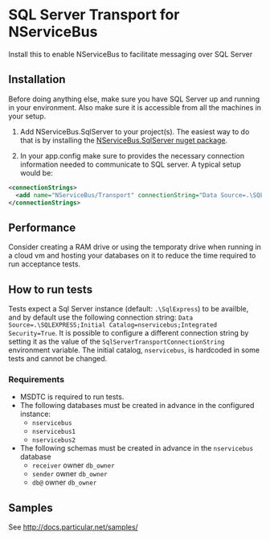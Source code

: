 # SQL Server Transport for NServiceBus

Install this to enable NServiceBus to facilitate messaging over SQL Server

## Installation

Before doing anything else, make sure you have SQL Server up and running in your environment. Also make sure it is accessible from all the machines in your setup.

1. Add NServiceBus.SqlServer to your project(s). The easiest way to do that is by installing the [NServiceBus.SqlServer nuget package](https://www.nuget.org/packages/NServiceBus.SqlServer).

2. In your app.config make sure to provides the necessary connection information needed to communicate to SQL server. A typical setup would be:

````xml
<connectionStrings>
  <add name="NServiceBus/Transport" connectionString="Data Source=.\SQLEXPRESS;Initial Catalog=nservicebus;Integrated Security=True"/>
</connectionStrings>
````

## Performance

Consider creating a RAM drive or using the temporaty drive when running in a cloud vm and hosting your databases on it to reduce the time required to run acceptance tests.

## How to run tests

Tests expect a Sql Server instance (default: `.\SqlExpress`) to be availble, and by default use the following connection string: `Data Source=.\SQLEXPRESS;Initial Catalog=nservicebus;Integrated Security=True`. It is possible to configure a different connection string by setting it as the value of the `SqlServerTransportConnectionString` environment variable. The initial catalog, `nservicebus`, is hardcoded in some tests and cannot be changed.

### Requirements

- MSDTC is required to run tests.
- The following databases must be created in advance in the configured instance:
  - `nservicebus`
  - `nservicebus1`
  - `nservicebus2`
- The following schemas must be created in advance in the `nservicebus` database
  - `receiver` owner `db_owner`
  - `sender` owner `db_owner`
  - `db@` owner `db_owner`

## Samples

See http://docs.particular.net/samples/
